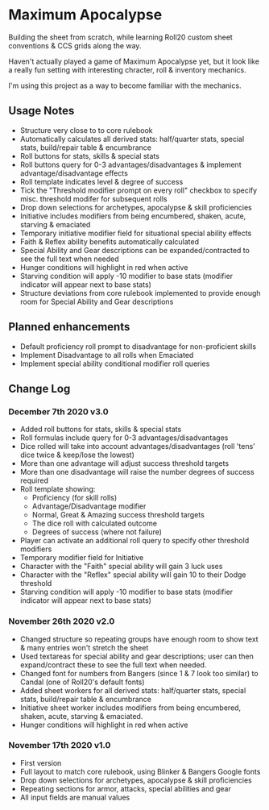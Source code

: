 # Maximum Apocalypse

Building the sheet from scratch, while learning Roll20 custom sheet conventions & CCS grids along the way.

Haven't actually played a game of Maximum Apocalypse yet, but it look like a really fun setting with interesting chracter, roll & inventory mechanics.

I'm using this project as a way to become familiar with the mechanics.

## Usage Notes

- Structure very close to to core rulebook
- Automatically calculates all derived stats: half/quarter stats, special stats, build/repair table & encumbrance
- Roll buttons for stats, skills & special stats
- Roll buttons query for 0-3 advantages/disadvantages & implement advantage/disadvantage effects
- Roll template indicates level & degree of success
- Tick the "Threshold modifier prompt on every roll" checkbox to specify misc. threshold modifer for subsequent rolls
- Drop down selections for archetypes, apocalypse & skill proficiencies
- Initiative includes modifiers from being encumbered, shaken, acute, starving & emaciated
- Temporary initiative modifier field for situational special ability effects 
- Faith & Reflex ability benefits automatically calculated
- Special Ability and Gear descriptions can be expanded/contracted to see the full text when needed
- Hunger conditions will highlight in red when active
- Starving condition will apply -10 modifier to base stats (modifier indicator will appear next to base stats)
- Structure deviations from core rulebook implemented to provide enough room for Special Ability and Gear descriptions

## Planned enhancements

- Default proficiency roll prompt to disadvantage for non-proficient skills
- Implement Disadvantage to all rolls when Emaciated
- Implement special ability conditional modifier roll queries

## Change Log

### December 7th 2020 v3.0

- Added roll buttons for stats, skills & special stats
- Roll formulas include query for 0-3 advantages/disadvantages
- Dice rolled will take into account advantages/disadvantages (roll 'tens' dice twice & keep/lose the lowest)
- More than one advantage will adjust success threshold targets
- More than one disadvantage will raise the number degrees of success required
- Roll template showing:
  - Proficiency (for skill rolls)
  - Advantage/Disadvantage modifier
  - Normal, Great & Amazing success threshold targets
  - The dice roll with calculated outcome
  - Degrees of success (where not failure)
- Player can activate an additional roll query to specify other threshold modifiers
- Temporary modifier field for Initiative
- Character with the "Faith" special ability will gain 3 luck uses
- Character with the "Reflex" special ability will gain 10 to their Dodge threshold
- Starving condition will apply -10 modifier to base stats (modifier indicator will appear next to base stats)

### November 26th 2020 v2.0

- Changed structure so repeating groups have enough room to show text & many entries won't stretch the sheet 
- Used textareas for special ability and gear descriptions; user can then expand/contract these to see the full text when needed.
- Changed font for numbers from Bangers (since 1 & 7 look too similar) to Candal (one of Roll20's default fonts)
- Added sheet workers for all derived stats: half/quarter stats, special stats, build/repair table & encumbrance
- Initiative sheet worker includes modifiers from being encumbered, shaken, acute, starving & emaciated.
- Hunger conditions will highlight in red when active

### November 17th 2020 v1.0

- First version
- Full layout to match core rulebook, using Blinker & Bangers Google fonts
- Drop down selections for archetypes, apocalypse & skill proficiencies
- Repeating sections for armor, attacks, special abilities and gear
- All input fields are manual values
